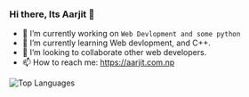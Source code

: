 ### Hi there, Its Aarjit 👋


- 🔭 I’m currently working on `Web Devlopment and some python`
- 🌱 I’m currently learning Web devlopment, and C++.
- 👯 I’m looking to collaborate other web developers.
- 📫 How to reach me: https://aarjit.com.np

![Top Languages](https://github-readme-stats.vercel.app/api/top-langs/?username=AARJITPAUDEL&show_icons=true&theme=radical)
